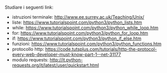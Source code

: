 Studiare i seguenti link:
- istruzioni terminale: http://www.ee.surrey.ac.uk/Teaching/Unix/
- liste: https://www.tutorialspoint.com/python3/python_lists.htm
- while: https://www.tutorialspoint.com/python3/python_while_loop.htm
- for: https://www.tutorialspoint.com/python3/python_for_loop.htm
- if: https://www.tutorialspoint.com/python3/python_if_else.htm
- funzioni: https://www.tutorialspoint.com/python3/python_functions.htm
- protocollo http: https://code.tutsplus.com/tutorials/http-the-protocol-every-web-developer-must-know-part-1--net-31177
- modulo requests: http://it.python-requests.org/it/latest/user/quickstart.html
